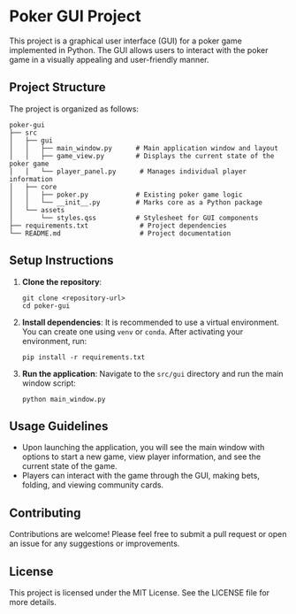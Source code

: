 # Poker GUI Project

This project is a graphical user interface (GUI) for a poker game implemented in Python. The GUI allows users to interact with the poker game in a visually appealing and user-friendly manner.

## Project Structure

The project is organized as follows:

```
poker-gui
├── src
│   ├── gui
│   │   ├── main_window.py      # Main application window and layout
│   │   ├── game_view.py        # Displays the current state of the poker game
│   │   └── player_panel.py      # Manages individual player information
│   ├── core
│   │   ├── poker.py            # Existing poker game logic
│   │   └── __init__.py         # Marks core as a Python package
│   └── assets
│       └── styles.qss          # Stylesheet for GUI components
├── requirements.txt             # Project dependencies
└── README.md                    # Project documentation
```

## Setup Instructions

1. **Clone the repository**:
   ```
   git clone <repository-url>
   cd poker-gui
   ```

2. **Install dependencies**:
   It is recommended to use a virtual environment. You can create one using `venv` or `conda`. After activating your environment, run:
   ```
   pip install -r requirements.txt
   ```

3. **Run the application**:
   Navigate to the `src/gui` directory and run the main window script:
   ```
   python main_window.py
   ```

## Usage Guidelines

- Upon launching the application, you will see the main window with options to start a new game, view player information, and see the current state of the game.
- Players can interact with the game through the GUI, making bets, folding, and viewing community cards.

## Contributing

Contributions are welcome! Please feel free to submit a pull request or open an issue for any suggestions or improvements.

## License

This project is licensed under the MIT License. See the LICENSE file for more details.